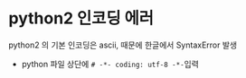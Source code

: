 # python2 인코딩 에러

python2 의 기본 인코딩은 ascii, 때문에 한글에서 SyntaxError 발생

- python 파일 상단에 `# -*- coding: utf-8 -*-`입력
